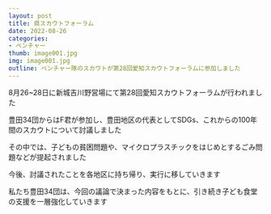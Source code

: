 ```yaml
---
layout: post
title: 県スカウトフォーラム
date: 2022-08-26
categories:
- ベンチャー
thumb: image001.jpg
img: image001.jpg
outline: ベンチャー隊のスカウトが第28回愛知スカウトフォーラムに参加しました
---
```


8月26~28日に新城吉川野営場にて第28回愛知スカウトフォーラムが行われました

豊田34団からはF君が参加し、豊田地区の代表としてSDGs、これからの100年間のスカウトについて討議しました

その中では、子どもの貧困問題や、マイクロプラスチックをはじめとするごみ問題などが提起されました

今後、討議されたことを各地区に持ち帰り、実行に移していきます

私たち豊田34団は、今回の議論で決まった内容をもとに、引き続き子ども食堂の支援を一層強化していきます
